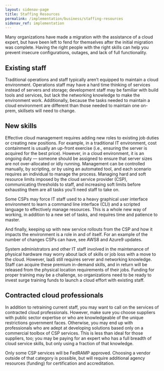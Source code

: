 ```yaml
---
layout: sidenav-page
title: Staffing Resources
permalink: /implementation/business/staffing-resources
sidenav_ref: implementation
---
```

				
Many organizations have made a migration with the assistance of a cloud expert, but have been left to fend for themselves after the initial migration was complete. Having the right people with the right skills can help you prevent insecure configurations, outages, and lack of full functionality.

## Existing staff

Traditional operations and staff typically aren’t equipped to maintain a cloud environment. Operations staff may have a hard time thinking of services instead of servers and storage; development staff may be familiar with build tools and services, but lack the networking knowledge to make the environment work. Additionally, because the tasks needed to maintain a cloud environment are different than those needed to maintain one on-prem, skillsets will need to change.

## New skills

Effective cloud management requires adding new roles to existing job duties or creating new positions. For example, in a traditional IT environment, cost containment is usually an up-front exercise (i.e., ensuring the server is acquired for the best price). However, in a cloud environment, it is an ongoing duty — someone should be assigned to ensure that server sizes are not over-allocated or idly running. Management can be controlled manually, by scripting, or by using an automated tool, and each scenario requires an individual to manage the process. Managing hard and soft resource limits imposed by the cloud service provider (CSP), communicating thresholds to staff, and increasing soft limits before exhausting them are all tasks you’ll need staff to take on.

Some CSPs may force IT staff used to a heavy graphical user interface environment to learn a command line interface (CLI) and a scripted language to effectively manage resources. This is a whole new way of working, in addition to a new set of tasks, and requires time and patience to master.

And finally, keeping up with new service rollouts from the CSP and how it impacts the environment is a role in and of itself. For an example of the number of changes CSPs can have, see AWS8 and Azure9 updates.

System administrators and other IT staff involved in the maintenance of physical hardware may worry about lack of skills or job loss with a move to the cloud. However, IaaS still requires server and networking knowledge. Staff can acquire these premium in-demand skills, and in return will be released from the physical location requirements of their jobs. Funding for proper training may be a challenge, so organizations need to be ready to invest surge training funds to launch a cloud effort with existing staff.

## Contracted cloud professionals

In addition to retraining current staff, you may want to call on the services of contracted cloud professionals. However, make sure you choose suppliers with public sector expertise or who are knowledgeable of the unique restrictions government faces. Otherwise, you may end up with professionals who are adept at developing solutions based only on a commercial toolbox of CSP services. This is less than ideal for those suppliers, too; you may be paying for an expert who has a full breadth of cloud service skills, but only using a fraction of that knowledge.

Only some CSP services will be FedRAMP approved. Choosing a vendor outside of that category is possible, but will require additional agency resources (funding) for certification and accreditation. 
